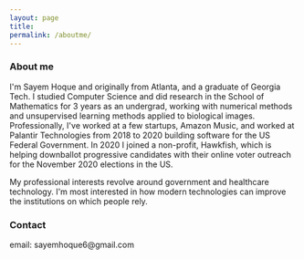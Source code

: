```yaml
---
layout: page
title:
permalink: /aboutme/
---
```

<body onload="start()">

<h3>
About me
</h3>

<p>I'm Sayem Hoque and originally from Atlanta, and a graduate of Georgia Tech. I studied Computer Science and did research in the School of Mathematics for 3 years as an undergrad, working with numerical methods and unsupervised learning methods applied to biological images. Professionally, I've worked at a few startups, Amazon Music, and worked at Palantir Technologies from 2018 to 2020 building software for the US Federal Government. In 2020 I joined a non-profit, Hawkfish, which is helping downballot progressive candidates with their online voter outreach for the November 2020 elections in the US.
</p>
<p>
My professional interests revolve around government and healthcare technology. I'm most interested in how modern technologies can improve the institutions on which people rely.
</p>

<h3>
Contact
</h3>
<p>
email: sayemhoque6@gmail.com <br>
</p>